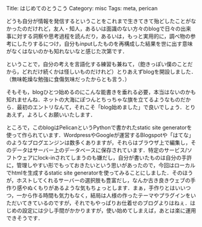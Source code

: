 Title: はじめてのとうこう
Category: misc
Tags: meta, perican

どうも自分が情報を発信するということをこれまで生きてきて殆どしたことがなかったのだけれど，友人・知人，あるいは面識のない方々のblogで日々の出来事に対する洞察や思考過程を読んだり，あるいは，もっと実用的に，調べ物の参考にしたりするにつけ，自分もinputしたものを再構成した結果を世に出す意味がなくはないのかも知れないなと感じた次第です．

ということで，自分の考えを言語化する練習も兼ねて，（飽きっぽい僕のことだから，どれだけ続くかは怪しいものだけれど）とりあえずblogを開設しました．（無味乾燥な勉強に食傷気味だったからとも言う．）

そもそも，blogひとつ始めるのにこんな能書きを垂れる必要，本当はないのかも知れませんね．ネットの大海にぽつんとちっちゃな旗を立てるようなものだから．最初のエントリなんて，それこそ「blog始めました」で良いでしょう．とりあえず，よろしくお願いいたします．

ところで，このblogはPelicanというPythonで書かれたstatic site generatorを使って作られています．WordpressやGoogleが運営するBlogspotや「はてな」のようなブログエンジンは数多くありますが，それらはブラウザ上で編集し，そのデータはサーバー上のデータベースに保存されています．特定のサービス/ソフトウェアにlock-inされてしまうのも嫌だし，自分が書いたものは自分の手許に，管理しやすい形でもっておきたいという思いがあったので，今回はローカルでhtmlを生成するstatic site generatorを使ってみることにしました．そのほうが，ホストしてくれるサーバーの選択肢も豊富だし，なんか古き良きウェブの手作り感やぬくもりがあるような気もちょっとします．まぁ，手作りとはいいつつ，一から作る時間も気力もなく，結局は人様の作ったテーマやプラグインをいただいてきているのですが，それでもやっぱりお仕着せのブログよりはねぇ．はじめの設定には少し手間がかかりますが，使い始めてしまえば，あとは楽に運用できそうです．
